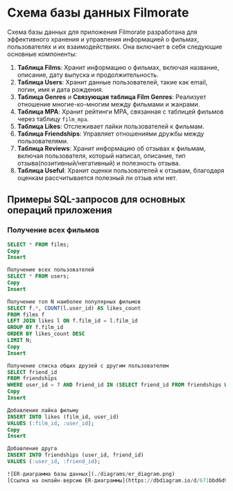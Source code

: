# Схема базы данных Filmorate

Схема базы данных для приложения Filmorate разработана для эффективного хранения и управления информацией о фильмах, пользователях и их взаимодействиях. Она включает в себя следующие основные компоненты:

1. **Таблица Films**: Хранит информацию о фильмах, включая название, описание, дату выпуска и продолжительность.
2. **Таблица Users**: Хранит данные пользователей, такие как email, логин, имя и дата рождения.
3. **Таблица Genres** и **Связующая таблица Film Genres**: Реализует отношение многие-ко-многим между фильмами и жанрами.
4. **Таблица MPA**: Хранит рейтинги MPA, связанная с таблицей фильмов через таблицу `film_mpa`.
5. **Таблица Likes**: Отслеживает лайки пользователей к фильмам.
6. **Таблица Friendships**: Управляет отношениями дружбы между пользователями.
7. **Таблица Reviews**: Хранит информацию об отзывах к фильмам, включая пользователя, который написал, описание, тип отзыва(позитивный/негативный) и полезность отзыва.
8. **Таблица Useful**: Хранит оценки пользователей к отзывам, благодаря оценкам рассчитывается полезный ли отзыв или нет.

## Примеры SQL-запросов для основных операций приложения

### Получение всех фильмов
```sql
SELECT * FROM films;
Copy
Insert

Получение всех пользователей
SELECT * FROM users;
Copy
Insert

Получение топ N наиболее популярных фильмов
SELECT f.*, COUNT(l.user_id) AS likes_count
FROM films f
LEFT JOIN likes l ON f.film_id = l.film_id
GROUP BY f.film_id
ORDER BY likes_count DESC
LIMIT N;
Copy
Insert

Получение списка общих друзей с другим пользователем
SELECT friend_id
FROM friendships
WHERE user_id = ? AND friend_id IN (SELECT friend_id FROM friendships WHERE user_id = ?);
Copy
Insert

Добавление лайка фильму
INSERT INTO likes (film_id, user_id)
VALUES (:film_id, :user_id);
Copy
Insert

Добавление друга
INSERT INTO friendships (user_id, friend_id)
VALUES (:user_id, :friend_id);

![ER-диаграмма базы данных](./diagrams/er_diagram.png)
[Ссылка на онлайн-версию ER-диаграммы](https://dbdiagram.io/d/671bbd6d97a66db9a34a32d1)
